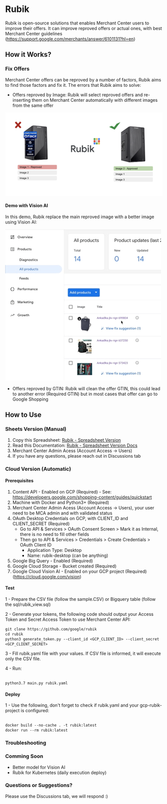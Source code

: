 # Rubik

Rubik is open-source solutions that enables Merchant Center users to improve their offers. It can improve reproved offers or actual ones, with best Merchant Center guidelines (https://support.google.com/merchants/answer/6101131?hl=en)

## How it Works?

### Fix Offers

Merchant Center offers can be reproved by a number of factors, Rubik aims to find those factors and fix it.
The errors that Rubik aims to solve:

- Offers reproved by Image: Rubik will select reproved offers and re-inserting them on Merchant Center automatically with different images from the same offer

![Rubik Present](images/rubik_3.png?raw=true "Rubik Present")

#### Demo with Vision AI

In this demo, Rubik replace the main reproved image with a better image using Vision AI:

![Rubik Example](images/rubik_example.gif?raw=true "Rubik Example")

- Offers reproved by GTIN: Rubik will clean the offer GTIN, this could lead to another error (Required GTIN) but in most cases that offer can go to Google Shopping


## How to Use

### Sheets Version (Manual)

1. Copy this Spreadsheet: [Rubik - Spreadsheet Version](https://docs.google.com/spreadsheets/d/1V9Sim1E6waqWJaqppjDDuhgfYQqUKTXkcF-zGQXOBIA/copy?usp=sharing)
2. Read this Documentation: [Rubik - Spreadsheet Version Docs](https://docs.google.com/document/d/1q7rgzG88ZS9-SKSItI4H1DPsXmmNDDfr1V_VaQNEpZ8/copy)
3. Merchant Center Admin Acess (Account Access -> Users)
4. If you have any questions, please reach out in Discussions tab


### Cloud Version (Automatic)

#### Prerequisites

 1. Content API - Enabled on GCP (Required) - See: https://developers.google.com/shopping-content/guides/quickstart
 2. Machine with Docker and Python3+ (Required)
 3. Merchant Center Admin Acess (Account Access -> Users), your user need to be MCA admin and with validated status
 4. OAuth Desktop Credentials on GCP, with CLIENT_ID and CLIENT_SECRET (Required)
    - Go to API & Services > OAuth Consent Screen > Mark it as Internal, there is no need to fill other fields
    - Then go to API & Services > Credentials > Create Credentials > OAuth Client ID
        - Application Type: Desktop
        - Name: rubik-desktop (can be anything)
 5. Google Big Query - Enabled (Required)
 6. Google Cloud Storage - Bucket created (Required)
 7. Google Cloud Vision AI - Enabled on your GCP project (Required) (https://cloud.google.com/vision)

#### Test

1 - Prepare the CSV file (follow the sample.CSV) or Bigquery table (follow the sql/rubik_view.sql)

2 - Generate your tokens, the following code should output your Access Token and Secret Access Token to use Merchant Center API:

``` shell
git clone https://github.com/google/rubik
cd rubik
python3 generate_token.py --client_id <GCP_CLIENT_ID> --client_secret <GCP_CLIENT_SECRET>
```

3 - Fill rubik.yaml file with your values. If CSV file is informed, it will execute only the CSV file.

4 - Run:

``` python3

python3.7 main.py rubik.yaml

```

#### Deploy

1 - Use the following, don't forget to check if rubik.yaml and your gcp-rubik-project is configured:

``` docker

docker build --no-cache . -t rubik:latest
docker run --rm rubik:latest

```

### Troubleshooting

### Comming Soon

- Better model for Vision AI
- Rubik for Kubernetes (daily execution deploy)

### Questions or Suggestions?

Please use the Discussions tab, we will respond :)


